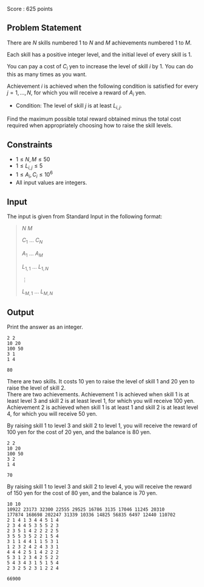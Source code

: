 Score : $625$ points

## Problem Statement

There are $N$ skills numbered $1$ to $N$ and $M$ achievements numbered $1$ to $M$.

Each skill has a positive integer level, and the initial level of every skill is $1$.

You can pay a cost of $C_i$ yen to increase the level of skill $i$ by $1$. You can do this as many times as you want.

Achievement $i$ is achieved when the following condition is satisfied for every $j=1,\ldots,N$, for which you will receive a reward of $A_i$ yen.

- Condition: The level of skill $j$ is at least $L_{i,j}$.

Find the maximum possible total reward obtained minus the total cost required when appropriately choosing how to raise the skill levels.

## Constraints

- $1 \leq N,M \leq 50$
- $1 \leq L_{i,j} \leq 5$
- $1 \leq A_i,C_i \leq 10^6$
- All input values are integers.

## Input

The input is given from Standard Input in the following format:

> $N$ $M$
> 
> $C_1$ $\ldots$ $C_N$
> 
> $A_1$ $\ldots$ $A_M$
> 
> $L_{1,1}$ $\ldots$ $L_{1,N}$
> 
> $\vdots$
> 
> $L_{M,1}$ $\ldots$ $L_{M,N}$

## Output

Print the answer as an integer.  

```input1
2 2
10 20
100 50
3 1
1 4
```

```output1
80
```

There are two skills. It costs $10$ yen to raise the level of skill $1$ and $20$ yen to raise the level of skill $2$.<br>
There are two achievements.
Achievement $1$ is achieved when skill $1$ is at least level $3$ and skill $2$ is at least level $1$, for which you will receive $100$ yen.
Achievement $2$ is achieved when skill $1$ is at least $1$ and skill $2$ is at least level $4$, for which you will receive $50$ yen.

By raising skill $1$ to level $3$ and skill $2$ to level $1$, you will receive the reward of $100$ yen for the cost of $20$ yen, and the balance is $80$ yen.

```input2
2 2
10 20
100 50
3 2
1 4
```

```output2
70
```

By raising skill $1$ to level $3$ and skill $2$ to level $4$, you will receive the reward of $150$ yen for the cost of $80$ yen, and the balance is $70$ yen.

```input3
10 10
10922 23173 32300 22555 29525 16786 3135 17046 11245 20310
177874 168698 202247 31339 10336 14825 56835 6497 12440 110702
2 1 4 1 3 4 4 5 1 4
2 3 4 4 5 3 5 5 2 3
2 3 5 1 4 2 2 2 2 5
3 5 5 3 5 2 2 1 5 4
3 1 1 4 4 1 1 5 3 1
1 2 3 2 4 2 4 3 3 1
4 4 4 2 5 1 4 2 2 2
5 3 1 2 3 4 2 5 2 2
5 4 3 4 3 1 5 1 5 4
2 3 2 5 2 3 1 2 2 4
```

```output3
66900
```
